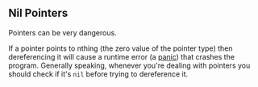 ## Nil Pointers

Pointers can be very dangerous.

If a pointer points to nthing (the zero value of the pointer type) then
dereferencing it will cause a runtime error (a [panic](https://programming.guide/go/panic-explained.html))
that crashes the program. Generally speaking, whenever you're dealing with
pointers you should check if it's `nil` before trying to dereference it.
